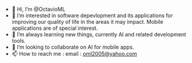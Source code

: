 - 👋 Hi, I’m @OctavioML
- 👀 I’m interested in software depevlopment and its applications for improving our quality of life in the areas it may impact.
Mobile applications are of special interest.
- 🌱 I’m always learning new things,  currently AI and related development tools.
- 💞️ I’m looking to collaborate on AI for mobile apps.
- 📫 How to reach me :
   email :  oml2005@yahoo.com

<!---
OctavioML/OctavioML is a ✨ special ✨ repository because its `README.md` (this file) appears on your GitHub profile.
You can click the Preview link to take a look at your changes.
--->
